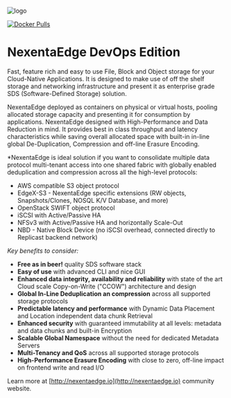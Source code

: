 ![logo](https://nexenta.com/rs/nexenta2/images/Nexenta-GL-logo-600-dpi.jpg)

[![Docker Pulls](https://img.shields.io/docker/pulls/nexenta/nedge.svg)](https://hub.docker.com/r/nexenta/nedge-target)

# NexentaEdge DevOps Edition
Fast, feature rich and easy to use File, Block and Object storage for your Cloud-Native Applications. It is designed to make use of off the shelf storage and networking infrastructure and present it as enterprise grade SDS (Software-Defined Storage) solution.

NexentaEdge deployed as containers on physical or virtual hosts, pooling allocated storage capacity and presenting it for consumption by applications.  NexentaEdge designed with High-Performance and Data Reduction in mind. It provides best in class throughput and latency characteristics while saving overall allocated space with built-in in-line global De-Duplication, Compression and off-line Erasure Encoding.

*NexentaEdge is ideal solution if you want to consolidate multiple data protocol multi-tenant access into one shared fabric with globally enabled deduplication and compression across all the high-level protocols:

- AWS compatible S3 object protocol
- EdgeX-S3 - NexentaEdge specific extensions (RW objects, Snapshots/Clones, NOSQL K/V Database, and more)
- OpenStack SWIFT object protocol
- iSCSI with Active/Passive HA
- NFSv3 with Active/Passive HA and horizontally Scale-Out
- NBD - Native Block Device (no iSCSI overhead, connected directly to Replicast backend network)

*Key benefits to consider:*

- **Free as in beer!** quality SDS software stack
- **Easy of use** with advanced CLI and nice GUI
- **Enhanced data integrity, availability and reliability** with state of the art Cloud scale Copy-on-Write ("CCOW") architecture and design
- **Global In-Line Deduplication an compression** across all supported storage protocols
- **Predictable latency and performance** with Dynamic Data Placement and Location independent data chunk Retrieval
- **Enhanced security** with guaranteed immutability at all levels: metadata and data chunks and built-in Encryption
- **Scalable Global Namespace** without the need for dedicated Metadata Servers
- **Multi-Tenancy and QoS** across all supported storage protocols
- **High-Performance Erasure Encoding** with close to zero, off-line impact on frontend write and read I/O

Learn more at [http://nexentaedge.io](http://nexentaedge.io) community website.
